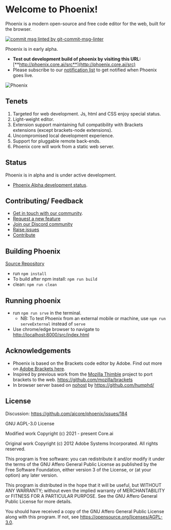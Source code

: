 # Welcome to Phoenix!

Phoenix is a modern open-source and free code editor for the web, built for the browser.

<a href="https://www.npmjs.com/package/git-commit-msg-linter">
  <img src="https://badgen.net/badge/git-commit-msg-linter/3.0.0/green" alt="commit msg linted by git-commit-msg-linter" />
</a>

Phoenix is in early alpha.  
* **Test out development build of phoenix by visiting this URL:** [**http://phoenix.core.ai/src**](http://phoenix.core.ai/src) 
* Please subscribe to our [notification list](https://core.ai/) to get notified when Phoenix goes live. 

![Phoenix](./phoenix.png)

## Tenets
1. Targeted for web development. Js, html and CSS enjoy special status.
2. Light-weight editor.
3. Extension support maintaining full compatibility with Brackets extensions (except brackets-node extensions).
4. Uncompromised local development experience.
5. Support for pluggable remote back-ends.
6. Phoenix core will work from a static web server.

## Status
Phoenix is in alpha and is under active development.
* [Phoenix Alpha development status](https://github.com/aicore/phoenix/issues/11).

## Contributing/ Feedback
* [Get in touch with our community](https://github.com/aicore/phoenix/discussions).
* [Request a new feature](https://github.com/aicore/phoenix/discussions/categories/ideas)
* [Join our Discord community](https://discord.gg/TwgBFCjVBd)
* [Raise issues](https://github.com/aicore/phoenix/issues)
* [Contribute](https://github.com/aicore/phoenix)

## Building Phoenix
[Source Repository](https://github.com/aicore/phoenix) 

* run `npm install`
* To build after npm install: `npm run build`
* clean: `npm run clean`

## Running phoenix
* run `npm run srve` in the terminal.
  * NB: To test Phoenix from an external mobile or machine, use `npm run serveExternal` instead of `serve`   
* Use chrome/edge browser to navigate to [http://localhost:8000/src/index.html](http://localhost:8000/src/index.html)


## Acknowledgements
* Phoenix is based on the Brackets code editor by Adobe. Find out more on [Adobe Brackets here](https://github.com/adobe/brackets/).
* Inspired by previous work from the [Mozilla Thimble](https://github.com/mozilla/thimble.mozilla.org) project to port brackets to the web. https://github.com/mozilla/brackets
* In browser server based on [nohost](https://github.com/humphd/nohost) by https://github.com/humphd/


## License
Discussion: https://github.com/aicore/phoenix/issues/184

GNU AGPL-3.0 License

Modified work Copyright (c) 2021 - present Core.ai

Original work Copyright (c) 2012 Adobe Systems Incorporated. All rights reserved.

This program is free software: you can redistribute it and/or modify
it under the terms of the GNU Affero General Public License as
published by the Free Software Foundation, either version 3 of the
License, or (at your option) any later version.

This program is distributed in the hope that it will be useful,
but WITHOUT ANY WARRANTY; without even the implied warranty of
MERCHANTABILITY or FITNESS FOR A PARTICULAR PURPOSE.  See the
GNU Affero General Public License for more details.

You should have received a copy of the GNU Affero General Public License
along with this program.  If not, see https://opensource.org/licenses/AGPL-3.0.

